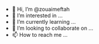 - 👋 Hi, I’m @zouaimeftah
- 👀 I’m interested in ...
- 🌱 I’m currently learning ...
- 💞️ I’m looking to collaborate on ...
- 📫 How to reach me ...

<!---
zouaimeftah/zouaimeftah is a ✨ special ✨ repository because its `README.md` (this file) appears on your GitHub profile.
You can click the Preview link to take a look at your changes.
--->
